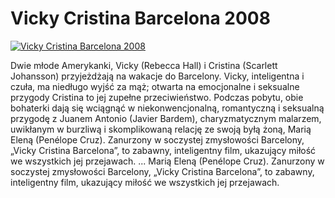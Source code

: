 Vicky Cristina Barcelona 2008 
=============
[![Vicky Cristina Barcelona 2008 ](http://vidos.pl/images/player.gif)](http://vidos.pl/vicky-cristina-barcelona-2008)

 Dwie młode Amerykanki, Vicky (Rebecca Hall) i Cristina (Scarlett Johansson) przyjeżdżają na wakacje do Barcelony. Vicky, inteligentna i czuła, ma niedługo wyjść za mąż; otwarta na emocjonalne i seksualne przygody Cristina to jej zupełne przeciwieństwo. Podczas pobytu, obie bohaterki dają się wciągnąć w niekonwencjonalną, romantyczną i seksualną przygodę z Juanem Antonio (Javier Bardem), charyzmatycznym malarzem, uwikłanym w burzliwą i skomplikowaną relację ze swoją byłą żoną, Marią Eleną (Penélope Cruz). Zanurzony w soczystej zmysłowości Barcelony, „Vicky Cristina Barcelona”, to zabawny, inteligentny film, ukazujący miłość we wszystkich jej przejawach.  ... Marią Eleną (Penélope Cruz). Zanurzony w soczystej zmysłowości Barcelony, „Vicky Cristina Barcelona”, to zabawny, inteligentny film, ukazujący miłość we wszystkich jej przejawach.
